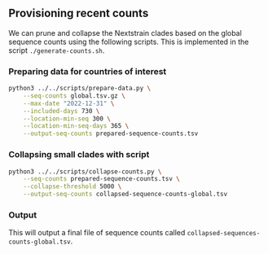 ## Provisioning recent counts

We can prune and collapse the Nextstrain clades based on the global sequence counts using the following scripts. This is implemented in the script `./generate-counts.sh`.

### Preparing data for countries of interest

```bash
python3 ../../scripts/prepare-data.py \
    --seq-counts global.tsv.gz \
    --max-date "2022-12-31" \
    --included-days 730 \
    --location-min-seq 300 \
    --location-min-seq-days 365 \
    --output-seq-counts prepared-sequence-counts.tsv
```

### Collapsing small clades with script

```bash
python3 ../../scripts/collapse-counts.py \
    --seq-counts prepared-sequence-counts.tsv \
    --collapse-threshold 5000 \
    --output-seq-counts collapsed-sequence-counts-global.tsv
```

### Output

This will output a final file of sequence counts called `collapsed-sequences-counts-global.tsv`.

